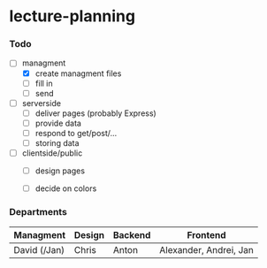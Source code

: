 # lecture-planning

### Todo
- [ ] managment
  - [x] create managment files
  - [ ] fill in
  - [ ] send
- [ ] serverside
  - [ ] deliver pages (probably Express)
  - [ ] provide data
  - [ ] respond to get/post/...
  - [ ] storing data
- [ ] clientside/public
  - [ ] design pages
  - [ ] decide on colors


### Departments
| Managment    | Design | Backend | Frontend               |
| ------------ | ------ | ------- | ---------------------- |
| David (/Jan) | Chris  | Anton   | Alexander, Andrei, Jan |
